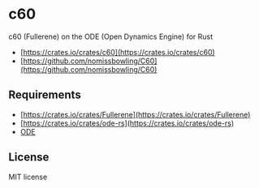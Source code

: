 c60
===

c60 (Fullerene) on the ODE (Open Dynamics Engine) for Rust

- [https://crates.io/crates/c60](https://crates.io/crates/c60)
- [https://github.com/nomissbowling/C60](https://github.com/nomissbowling/C60)


Requirements
------------

- [https://crates.io/crates/Fullerene](https://crates.io/crates/Fullerene)
- [https://crates.io/crates/ode-rs](https://crates.io/crates/ode-rs)
- [ODE](https://ode.org)


License
-------

MIT license
